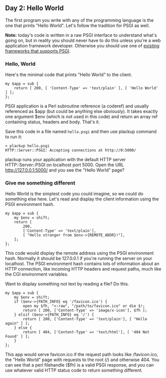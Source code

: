 ## Day 2: Hello World

The first program you write with any of the programming language is the one that prints "Hello World". Let's follow the tradition for PSGI as well. 

**Note:** today's code is written in a raw PSGI interface to understand what's going on, but in reality you should never have to do this unless you're a web application framework developer. Otherwise you should use one of [existing frameworks that supports PSGI](http://plackperl.org/#frameworks).

### Hello, World

Here's the minimal code that prints "Hello World" to the client.

    my $app = sub {
        return [ 200, [ 'Content-Type' => 'text/plain' ], [ 'Hello World' ] ];
    };

PSGI application is a Perl subroutine reference (a coderef) and usually referenced as $app (but could be anything else obviously). It takes exactly one argument $env (which is not used in this code) and return an array ref containing status, headers and body. That's it.

Save this code in a file named `hello.psgi` and then use plackup command to run it:

    > plackup hello.psgi
    HTTP::Server::PSGI: Accepting connections at http://0:5000/

plackup runs your application with the default HTTP server HTTP::Server::PSGI on localhost port 5000. Open the URL http://127.0.0.1:5000/ and you see the "Hello World" page?

### Give me something different 

Hello World is the simplest code you could imagine, so we could do something else here. Let's read and display the client information using the PSGI environment hash.

    my $app = sub {
        my $env = shift;
        return [
            200, 
            ['Content-Type' => 'text/plain'],
            [ "Hello stranger from $env->{REMOTE_ADDR}!"],
        ];
    };

This code would display the remote address using the PSGI environment hash. Normally it should be 127.0.0.1 if you're running the server on your localhost. The PSGI environment hash contains lots of information about an HTTP connection, like incoming HTTP headers and request paths, much like the CGI environment variables.

Want to display something not text by reading a file? Do this.

    my $app = sub {
        my $env = shift;
        if ($env->{PATH_INFO} eq '/favicon.ico') {
            open my $fh, "<:raw", "/path/to/favicon.ico" or die $!;
            return [ 200, ['Content-Type' => 'image/x-icon'], $fh ];
        } elsif ($env->{PATH_INFO} eq '/') {
            return [ 200, ['Content-Type' => 'text/plain'], [ "Hello again" ] ];
        } else {
            return [ 404, ['Content-Type' => 'text/html'], [ '404 Not Found' ] ];
        }
    };

This app would serve favicon.ico if the request path looks like /favicon.ico, the "Hello World" page with requests to the root (/) and otherwise 404. You can see that a perl filehandle ($fh) is a valid PSGI response, and you can use whatever valid HTTP status code to return something different.
